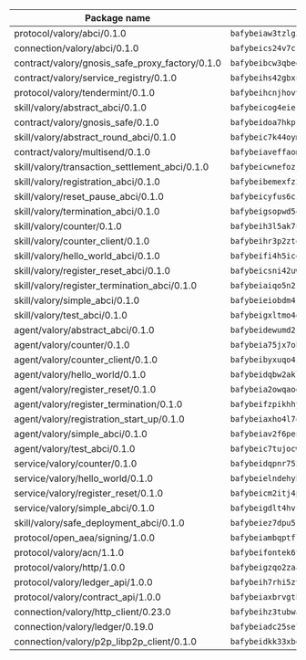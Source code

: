 | Package name                                                  | Package hash                                                  |
| ------------------------------------------------------------- | ------------------------------------------------------------- |
| protocol/valory/abci/0.1.0                                    | `bafybeiaw3tzlg3rkvnn5fcufblktmfwngmxugn4yo7pyjp76zz6aqtqcay` |
| connection/valory/abci/0.1.0                                  | `bafybeics24v7csn2xwyrkdgthrzdbuqutssx3mn572z2tavyr33banqz6u` |
| contract/valory/gnosis_safe_proxy_factory/0.1.0               | `bafybeibcw3qbegmizo432nqi66hddcvt4ww3uq4jdkoqczyafofwichzgm` |
| contract/valory/service_registry/0.1.0                        | `bafybeihs42gbxnncxyh5wygbfgz3ulkjzojse4wznylzczt5neksba7tfq` |
| protocol/valory/tendermint/0.1.0                              | `bafybeihcnjhovvyyfbkuw5sjyfx2lfd4soeocfqzxz54g67333m6nk5gxq` |
| skill/valory/abstract_abci/0.1.0                              | `bafybeicog4eierjad4f542ubhe3ez7sxgrsna7t2e5pci2hncpq5vckw4e` |
| contract/valory/gnosis_safe/0.1.0                             | `bafybeidoa7hkpzpnjswns2jq6tlisbzinzpkdqtqd6gbpyxiytt3mnszpm` |
| skill/valory/abstract_round_abci/0.1.0                        | `bafybeic7k44oymsftpzf6oklq2aoxbp4h7m7a7gl3mwyl5iw4ouseakdbq` |
| contract/valory/multisend/0.1.0                               | `bafybeiaveffaomsnmsc5hx62o77u7ilma6eipox7m5lrwa56737ektva3i` |
| skill/valory/transaction_settlement_abci/0.1.0                | `bafybeicwnefozjdgpdqaai7vncuzdizi4akva2nxhpi324qqv2x746mvfm` |
| skill/valory/registration_abci/0.1.0                          | `bafybeibemexfz2kjuzudptt6tm3d45xzpi4mjk7h3pqj7nn7w26zuyjhjy` |
| skill/valory/reset_pause_abci/0.1.0                           | `bafybeicyfus6cizjxiwt2466rgsqn6vtz3wfxtwdmpwvn5ppwwkgof4iqm` |
| skill/valory/termination_abci/0.1.0                           | `bafybeigsopwd54js2phi26co4aw3xzhbvzwzgjrrydl3lcupoh4v46pfj4` |
| skill/valory/counter/0.1.0                                    | `bafybeih3l5ak7ubujkf45sqavil2vbtjtxe7eh5urqawer2nj3avir7qva` |
| skill/valory/counter_client/0.1.0                             | `bafybeihr3p2ztqpbgzuo4xi7gwq4hjcc3khibirritnxkajaugshlzxjke` |
| skill/valory/hello_world_abci/0.1.0                           | `bafybeifi4h5icebguh7w76cmundjzitc6352js5a2mlwhrxai6wbyf4oy4` |
| skill/valory/register_reset_abci/0.1.0                        | `bafybeicsni42uwqvcjpcgquxyoowzzunjp6pnbaajhywh6j2mxvqoq2cnu` |
| skill/valory/register_termination_abci/0.1.0                  | `bafybeiaiqo5n2izsl7xgr5dggxtspg6r72htc7hhamg4c4vtz6kgz6hijm` |
| skill/valory/simple_abci/0.1.0                                | `bafybeieiobdm4kejx5awwozpkhayy2x4oxckiywdegvhmux74bjpgwr5vm` |
| skill/valory/test_abci/0.1.0                                  | `bafybeigxltmo4ef37ps5cw6fkr6axuxmsv2ldhqkfhc7bideb77mfw5goa` |
| agent/valory/abstract_abci/0.1.0                              | `bafybeidewumd2jucnsvchnjnfdfe5eex4iig4pv3iqxwrczxdxkfouk3w4` |
| agent/valory/counter/0.1.0                                    | `bafybeia75jx7obyoxx3cs7on4lxmdq6l7uw6vuya2j3ugjvj377t2n7yey` |
| agent/valory/counter_client/0.1.0                             | `bafybeibyxuqo4itomksd6wvr3loblr2ba4jxa4x3wvtgr3rofpl5xueaaa` |
| agent/valory/hello_world/0.1.0                                | `bafybeidqbw2akluzs5ymd2x5apofo4jjaptx3xl2nsvjjwctf2t6rasjo4` |
| agent/valory/register_reset/0.1.0                             | `bafybeia2owqaogz4vhfprevruwquf2jp6zbny4xicd6pelkle4gfwtgpnq` |
| agent/valory/register_termination/0.1.0                       | `bafybeifzpikhhyuniguwqo6f4tphxytj7tybx2gtc7rv2a3p6axsaw2pwy` |
| agent/valory/registration_start_up/0.1.0                      | `bafybeiaxho4l7ooxaf7z2px75wpfj7czh4vlx3l4wlp76h7aldlikkyjou` |
| agent/valory/simple_abci/0.1.0                                | `bafybeiav2f6penw6ntf3pebf45pg4xg3gttweppfvwsbyjbghfpkc53ekq` |
| agent/valory/test_abci/0.1.0                                  | `bafybeic7tujocwtq2fzlc32kui6trqu4xff4j25r36d7qht5wjv4ucncw4` |
| service/valory/counter/0.1.0                                  | `bafybeidqpnr7536niha4qniqbadmzov6plvoailxeb77td6bdbh5abqzia` |
| service/valory/hello_world/0.1.0                              | `bafybeielndehybadafhdjym4pq34ufguxgpmp4xixsao7wt6pfclpr7tyq` |
| service/valory/register_reset/0.1.0                           | `bafybeicm2itj4poli7nc4esc23hjwvimdsuujjove5vxnxvqaf4ihyny4m` |
| service/valory/simple_abci/0.1.0                              | `bafybeigdlt4hvcqfehlatpztr63ltflw3sigwbajtumcagwjjvk4k2y35u` |
| skill/valory/safe_deployment_abci/0.1.0                       | `bafybeiez7dpu5rshh7bndbyzd43spnzt6jyq45kiuewqoeis2tr3xypop4` |
| protocol/open_aea/signing/1.0.0                               | `bafybeiambqptflge33eemdhis2whik67hjplfnqwieoa6wblzlaf7vuo44` |
| protocol/valory/acn/1.1.0                                     | `bafybeifontek6tvaecatoauiule3j3id6xoktpjubvuqi3h2jkzqg7zh7a` |
| protocol/valory/http/1.0.0                                    | `bafybeigzqo2zaakcjtzzsm6dh4x73v72xg6ctk6muyp5uq5ueb7y34fbxy` |
| protocol/valory/ledger_api/1.0.0                              | `bafybeih7rhi5zvfvwakx5ifgxsz2cfipeecsh7bm3gnudjxtvhrygpcftq` |
| protocol/valory/contract_api/1.0.0                            | `bafybeiaxbrvgtbdrh4lslskuxyp4awyr4whcx3nqq5yrr6vimzsxg5dy64` |
| connection/valory/http_client/0.23.0                          | `bafybeihz3tubwado7j3wlivndzzuj3c6fdsp4ra5r3nqixn3ufawzo3wii` |
| connection/valory/ledger/0.19.0                               | `bafybeiadc25se7dgnn4mufztwpzdono4xsfs45qknzdqyi3gckn6ccuv44` |
| connection/valory/p2p_libp2p_client/0.1.0                     | `bafybeidkk33xbga54szmitk6uwsi3ef56hbbdbuasltqtiyki34hgfpnxa` |
